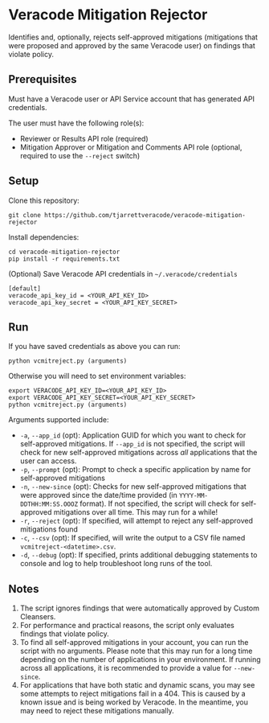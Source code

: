 # Veracode Mitigation Rejector

Identifies and, optionally, rejects self-approved mitigations (mitigations that were proposed and approved by the same Veracode user) on findings that violate policy.

## Prerequisites

Must have a Veracode user or API Service account that has generated API credentials.

The user must have the following role(s):

* Reviewer or Results API role (required)
* Mitigation Approver or Mitigation and Comments API role (optional, required to use the `--reject` switch)

## Setup

Clone this repository:

    git clone https://github.com/tjarrettveracode/veracode-mitigation-rejector

Install dependencies:

    cd veracode-mitigation-rejector
    pip install -r requirements.txt

(Optional) Save Veracode API credentials in `~/.veracode/credentials`

    [default]
    veracode_api_key_id = <YOUR_API_KEY_ID>
    veracode_api_key_secret = <YOUR_API_KEY_SECRET>

## Run

If you have saved credentials as above you can run:

    python vcmitreject.py (arguments)

Otherwise you will need to set environment variables:

    export VERACODE_API_KEY_ID=<YOUR_API_KEY_ID>
    export VERACODE_API_KEY_SECRET=<YOUR_API_KEY_SECRET>
    python vcmitreject.py (arguments)

Arguments supported include:

* `-a`, `--app_id` (opt): Application GUID for which you want to check for self-approved mitigations. If `--app_id` is not specified, the script will check for new self-approved mitigations across *all* applications that the user can access.
* `-p`, `--prompt` (opt): Prompt to check a specific application by name for self-approved mitigations
* `-n`, `--new-since` (opt): Checks for new self-approved mitigations that were approved since the date/time provided (in `YYYY-MM-DDTHH:MM:SS.OOOZ` format). If not specified, the script will check for self-approved mitigations over all time. This may run for a while!
* `-r`, `--reject` (opt): If specified, will attempt to reject any self-approved mitigations found
* `-c`, `--csv` (opt): If specified, will write the output to a CSV file named `vcmitreject-<datetime>.csv`.
* `-d`, `--debug` (opt): If specified, prints additional debugging statements to console and log to help troubleshoot long runs of the tool.

## Notes

1. The script ignores findings that were automatically approved by Custom Cleansers.
1. For performance and practical reasons, the script only evaluates findings that violate policy.
1. To find all self-approved mitigations in your account, you can run the script with no arguments. Please note that this may run for a long time depending on the number of applications in your environment. If running across all applications, it is recommended to provide a value for `--new-since`.
1. For applications that have both static and dynamic scans, you may see some attempts to reject mitigations fail in a 404. This is caused by a known issue and is being worked by Veracode. In the meantime, you may need to reject these mitigations manually.
